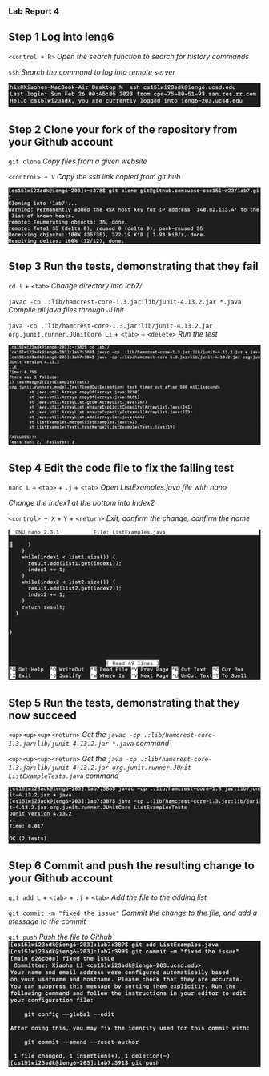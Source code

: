 ### Lab Report 4 ###

## Step 1 Log into ieng6 ##
`<control + R>` *Open the search function to search for history commands*

`ssh` *Search the command to log into remote server*

![Image](step1.png)

## Step 2 Clone your fork of the repository from your Github account ##
`git clone` *Copy files from a given website*

`<control> + V` *Copy the ssh link copied from git hub*

![Image](step2.png)

## Step 3 Run the tests, demonstrating that they fail ##
`cd l` + `<tab>` *Change directory into lab7/*

`javac -cp .:lib/hamcrest-core-1.3.jar:lib/junit-4.13.2.jar *.java` *Compile all java files through JUnit*

`java -cp .:lib/hamcrest-core-1.3.jar:lib/junit-4.13.2.jar org.junit.runner.JUnitCore Li` + `<tab>` + `<delete>` *Run the test*

![Image](step3.png)

## Step 4 Edit the code file to fix the failing test ##
`nano L` + `<tab>` + `.j` + `<tab>` *Open ListExamples.java file with nano*

*Change the Index1 at the bottom into Index2*

`<control> + X` + `Y` + `<return>` *Exit, confirm the change, confirm the name*

![Image](step4.png)

## Step 5 Run the tests, demonstrating that they now succeed ##
`<up><up><up><return>` *Get the `javac -cp .:lib/hamcrest-core-1.3.jar:lib/junit-4.13.2.jar *.java` command`*

`<up><up><up><return>` *Get the `java -cp .:lib/hamcrest-core-1.3.jar:lib/junit-4.13.2.jar org.junit.runner.JUnit ListExampleTests.java` command*
  
![Image](step5.png)

## Step 6 Commit and push the resulting change to your Github account ##
`git add L` + `<tab>` + `.j` + `<tab>` *Add the file to the adding list*
  
`git commit -m "fixed the issue"` *Commit the change to the file, and add a message to the commit*
  
`git push` *Push the file to Github*
![Image](step6.png)
